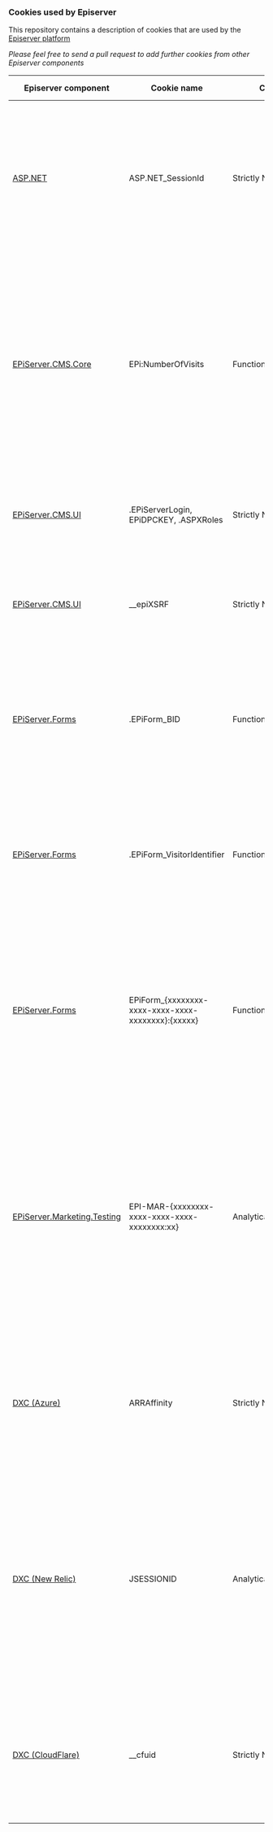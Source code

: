 ### Cookies used by Episerver

This repository contains a description of cookies that are used by the [Episerver platform](http://www.episerver.com/about/privacy/trust-center/)

_Please feel free to send a pull request to add  further cookies from other Episerver components_


| Episerver component | Cookie name | Category | Lifetime | Purpose / Description | 
| ------------------- | ----------- | -------- | -------- |---------------------- |
| [ASP.NET](http://www.asp.net) | ASP.NET_SessionId	| Strictly Necessary | Session | This cookie is required to identify requests from the same browser during a limited session time window when browsing the website. This cookie is deleted when you close your browser. |
| [EPiServer.CMS.Core](http://nuget.episerver.com/en/OtherPages/Package/?packageId=EPiServer.CMS.Core) | EPi:NumberOfVisits | Functionality | Persistant (1 year from creation) | This cookie is only used when using the Visitor Group 'Number of Visits' criteria. It is used to store what the number of times you access pages on the site. It allows personalisation of content based on the frequency you have viewed content on the site. |
| [EPiServer.CMS.UI](http://nuget.episerver.com/en/OtherPages/Package/?packageId=EPiServer.CMS.UI) | .EPiServerLogin, EPiDPCKEY, .ASPXRoles | Strictly Necessary | Session | These cookies are used to allow login / access and permissions when using the CMS interface | 
| [EPiServer.CMS.UI](http://nuget.episerver.com/en/OtherPages/Package/?packageId=EPiServer.CMS.UI) | __epiXSRF | Strictly Necessary | Session | This cookie is used to protect the user against cross-site request forgery (XSRF). It is used only by the CMS UI |
| [EPiServer.Forms](http://nuget.episerver.com/en/OtherPages/Package/?packageId=EPiServer.Forms) | .EPiForm_BID | Functionality | Persistant (90 days from creation) | This cookie is used when a visitor submits data to via an Episerver form. This cookie allows us to identification of the form submission made to the site. |
| [EPiServer.Forms](http://nuget.episerver.com/en/OtherPages/Package/?packageId=EPiServer.Forms) | .EPiForm_VisitorIdentifier | Functionality | Persistant (90 days from creation) | This cookie is used when a visitor submits data to via an Episerver form. This cookie allows us to identification of the form submission made to the site. |
| [EPiServer.Forms](http://nuget.episerver.com/en/OtherPages/Package/?packageId=EPiServer.Forms) | EPiForm_{xxxxxxxx-xxxx-xxxx-xxxx-xxxxxxxx}:{xxxxx} | Functionality | Persistant (90 days from creation) | This cookie is used when a visitor submits data via an Episerver form. This cookie stores any partial form submissions so a user can continue with the submission on return. (The xxx refers to a unique identifier) |
| [EPiServer.Marketing.Testing](http://nuget.episerver.com/en/OtherPages/Package/?packageId=EPiServer.Marketing.Testing) | EPI-MAR-{xxxxxxxx-xxxx-xxxx-xxxx-xxxxxxxx:xx} | Analytical/performance | Persistant (variable according th the test) | This cookie is used to record a visitors interaction with a website optimisation test that is running. The data used in this cookie ensures that a user has a consistent experience. The cookie is removed after the test has completed. Typically optimisation tests are short-lived (1 week) | 
| [DXC (Azure)](https://blogs.msdn.microsoft.com/devschool/2015/06/19/azure-arraffinity-makes-affinity-cookies/) | ARRAffinity | Strictly Necessary | Session | This cookie is used to route the request made through a web browser to the same machine in the DXC cloud environment. This cookie is deleted when you close your browser. |
| [DXC (New Relic)](https://docs.newrelic.com/docs/browser/new-relic-browser/page-load-timing-resources/new-relic-cookies) | JSESSIONID | Analytical/performance | Session | This cookie is required to identify requests from the same browser during a limited session time window when browsing the website. This cookie is deleted when you close your browser. We use this cookie to understand how well our website performs for visitors. |
| [DXC (CloudFlare)](https://support.cloudflare.com/hc/en-us/articles/200170156-What-does-the-Cloudflare-cfduid-cookie-do-) | __cfuid | 	Strictly Necessary | Persistant (1 year from creation) | This cookie is used to speed up page loading times and override any security restrictions that may be applied to a browser based on the IP address it is coming from. |
